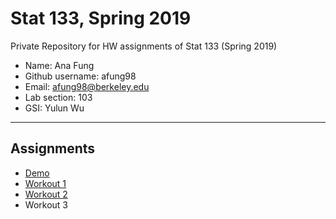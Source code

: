 # Stat 133, Spring 2019

Private Repository for HW assignments of Stat 133 (Spring 2019)

- Name: Ana Fung
- Github username: afung98
- Email: afung98@berkeley.edu
- Lab section: 103
- GSI: Yulun Wu

-----

## Assignments

- [Demo](demo)
- [Workout 1](workout01)
- [Workout 2](workout2)
- Workout 3


